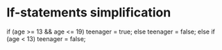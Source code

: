 # If-statements simplification

if (age >= 13 && age <= 19)
    teenager = true;
    else
        teenager = false;
else if (age < 13)
    teenager = false;
